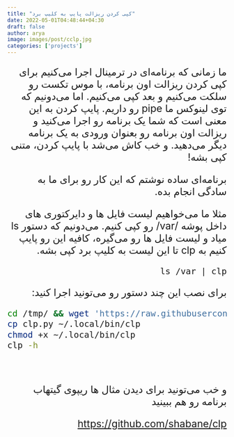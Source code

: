 ```yaml
---
title: "کپی کردن ریزالت پایپ به کلیپ برد"
date: 2022-05-01T04:48:44+04:30
draft: false
author: arya
image: images/post/cclp.jpg
categories: ['projects']
---
```


<div dir='rtl' style='font-size:23px'>


ما زمانی که برنامه‌ای در ترمینال اجرا می‌کنیم برای کپی کردن ریزالت اون برنامه، با موس تکست رو سلکت می‌کنیم و بعد کپی می‌کنیم. اما می‌دونیم که توی لینوکس ما pipe رو داریم.
پایپ کردن به این معنی است که شما یک برنامه رو اجرا می‌کنید و ریزالت اون برنامه رو بعنوان ورودی به یک برنامه دیگر می‌دهید.
و خب کاش می‌شد با پایپ کردن، متنی کپی بشه!

برنامه‌ای ساده نوشتم که این کار رو برای ما به سادگی انجام بده.

مثلا ما می‌خواهیم لیست فایل ها و دایرکتوری های داخل پوشه /var/ رو کپی کنیم.
می‌دونیم که دستور ls میاد و لیست فایل ها رو می‌گیره، کافیه این رو پایپ کنیم به clp تا این لیست به کلیپ برد کپی بشه.

`ls /var | clp`


برای نصب این چند دستور رو می‌تونید اجرا کنید:

<div dir='ltr'>

```bash
cd /tmp/ && wget 'https://raw.githubusercontent.com/shabane/clp/master/clp.py'
cp clp.py ~/.local/bin/clp
chmod +x ~/.local/bin/clp
clp -h
```

</div>

<br>

و خب می‌تونید برای دیدن مثال ها ریپوی گیتهاب برنامه رو هم ببینید

https://github.com/shabane/clp

</div>